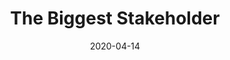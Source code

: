 ---
title: "The Biggest Stakeholder"
date: '2020-04-14'
desc: "Time\\
The biggest stakeholder\\
One that decides\\
Too many things for our own good\\
 \\
It comes and leaves\\
Heedlessly in a meeting\\
Sometimes takes home\\
Things it wasn't bringing\\
 \\
It leaves the board in anger,\\
Distress, and frustration,\\
But ultimately woe,\\
Despair, and devastation"
---
